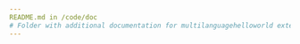 ```yaml
--- 
README.md in /code/doc 
# Folder with additional documentation for multilanguagehelloworld extension
--- 
```

